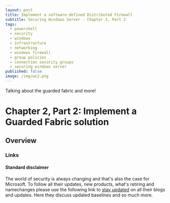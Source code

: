 ```yaml
---
layout: post
title: Implement a software-defined Distributed Firewall
subtitle: Securing Windows Server - Chapter 3, Part 2
tags:
  - powershell
  - security
  - windows
  - infrastructure
  - networking
  - windows firewall
  - group policies
  - connection security groups
  - securing windows server
published: false
image: /img/ws2.png
---
```


Talking about the guarded fabric and more!

# Chapter 2, Part 2: Implement a Guarded Fabric solution

## Overview

### Links

#### Standard disclaimer

The world of security is always changing and that's also the case for Microsoft. To follow all their updates, new products, what's retiring and namechanges please use the following link to [stay updated](https://blogs.technet.microsoft.com/secguide/) on all their blogs and updates. Here they discuss updated baselines and so much more.